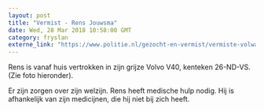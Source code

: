 ```yaml
---
layout: post
title: "Vermist - Rens Jouwsma"
date: Wed, 28 Mar 2018 10:58:00 GMT
category: fryslan
externe_link: "https://www.politie.nl/gezocht-en-vermist/vermiste-volwassenen/2018/maart/rens-jouwsma.html"
---
```


Rens is vanaf huis vertrokken in zijn grijze Volvo V40, kenteken 26-ND-VS. (Zie foto hieronder).

Er zijn zorgen over zijn welzijn. Rens heeft medische hulp nodig. Hij is afhankelijk van zijn medicijnen, die hij niet bij zich heeft.
